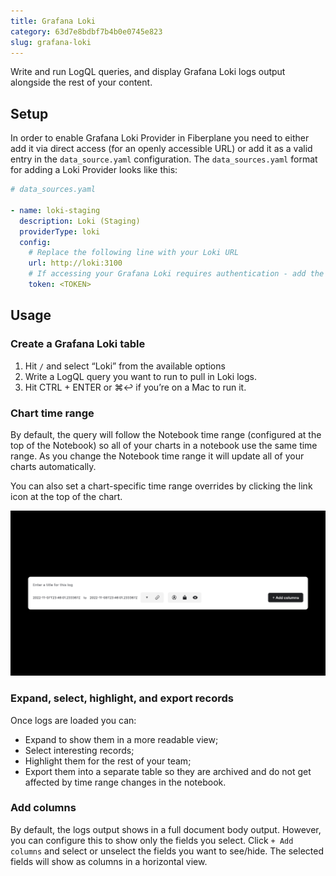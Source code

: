 ```yaml
---
title: Grafana Loki
category: 63d7e8bdbf7b4b0e0745e823
slug: grafana-loki
---
```


Write and run LogQL queries, and display Grafana Loki logs output alongside the rest of your content.

## Setup

In order to enable Grafana Loki Provider in Fiberplane you need to either add it via direct access (for an openly accessible URL) or add it as a valid entry in the `data_source.yaml` configuration.  The `data_sources.yaml` format for adding a Loki Provider looks like this:

```yaml
# data_sources.yaml

- name: loki-staging
  description: Loki (Staging)
  providerType: loki
  config:
    # Replace the following line with your Loki URL
    url: http://loki:3100
    # If accessing your Grafana Loki requires authentication - add the token (Bearer or Basic) below
    token: <TOKEN>
```

## Usage

### Create a Grafana Loki table

1. Hit `/` and select “Loki” from the available options
2. Write a LogQL query you want to run to pull in Loki logs.
3. Hit CTRL + ENTER or ⌘↩︎ if you’re on a Mac to run it.

### Chart time range

By default, the query will follow the Notebook time range (configured at the top of the Notebook) so all of your charts in a notebook use the same time range. As you change the Notebook time range it will update all of your charts automatically.

You can also set a chart-specific time range overrides by clicking the link icon at the top of the chart.

![Grafana Loki](/docs/providers/Elasticsearch/elastic-query.png)

### Expand, select, highlight, and export records

Once logs are loaded you can:

- Expand to show them in a more readable view;
- Select interesting records;
- Highlight them for the rest of your team;
- Export them into a separate table so they are archived and do not get affected by time range changes in the notebook.

### Add columns

By default, the logs output shows in a full document body output. However, you can configure this to show only the fields you select. Click `+ Add columns` and select or unselect the fields you want to see/hide. The selected fields will show as columns in a horizontal view.

